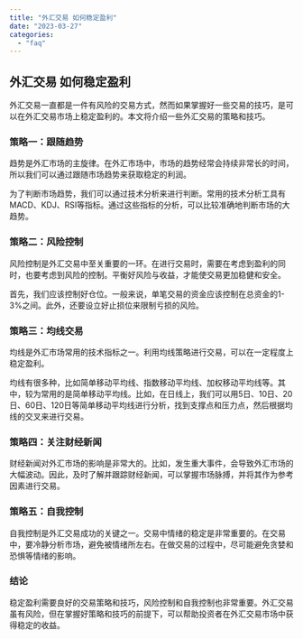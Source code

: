 ```yaml
---
title: "外汇交易 如何稳定盈利"
date: "2023-03-27"
categories: 
  - "faq"
---
```


## 外汇交易 如何稳定盈利

外汇交易一直都是一件有风险的交易方式，然而如果掌握好一些交易的技巧，是可以在外汇交易市场上稳定盈利的。本文将介绍一些外汇交易的策略和技巧。

### 策略一：跟随趋势

趋势是外汇市场的主旋律。在外汇市场中，市场的趋势经常会持续非常长的时间，所以我们可以通过跟随市场趋势来获取稳定的利润。

为了判断市场趋势，我们可以通过技术分析来进行判断。常用的技术分析工具有MACD、KDJ、RSI等指标。通过这些指标的分析，可以比较准确地判断市场的大趋势。

### 策略二：风险控制

风险控制是外汇交易中至关重要的一环。在进行交易时，需要在考虑到盈利的同时，也要考虑到风险的控制。平衡好风险与收益，才能使交易更加稳健和安全。

首先，我们应该控制好仓位。一般来说，单笔交易的资金应该控制在总资金的1-3%之间。此外，还要设立好止损位来限制亏损的风险。

### 策略三：均线交易

均线是外汇市场常用的技术指标之一。利用均线策略进行交易，可以在一定程度上稳定盈利。

均线有很多种，比如简单移动平均线、指数移动平均线、加权移动平均线等。其中，较为常用的是简单移动平均线。比如，在日线上，我们可以用5日、10日、20日、60日、120日等简单移动平均线进行分析，找到支撑点和压力点，然后根据均线的交叉来进行交易。

### 策略四：关注财经新闻

财经新闻对外汇市场的影响是非常大的。比如，发生重大事件，会导致外汇市场的大幅波动。因此，及时了解并跟踪财经新闻，可以掌握市场脉搏，并将其作为参考因素进行交易。

### 策略五：自我控制

自我控制是外汇交易成功的关键之一。交易中情绪的稳定是非常重要的。在交易中，要冷静分析市场，避免被情绪所左右。在做交易的过程中，尽可能避免贪婪和恐惧等情绪的影响。

### 结论

稳定盈利需要良好的交易策略和技巧，风险控制和自我控制也非常重要。外汇交易虽有风险，但在掌握好策略和技巧的前提下，可以帮助投资者在外汇交易市场中获得稳定的收益。
